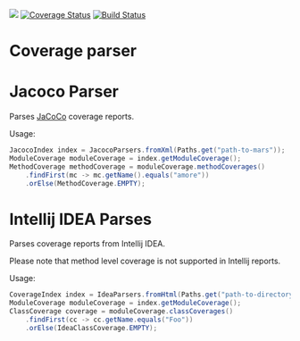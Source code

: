 [![](https://jitpack.io/v/Otanikotani/jacoco-parser.svg)](https://jitpack.io/#Otanikotani/jacoco-parser) 
[![Coverage Status](https://coveralls.io/repos/github/Otanikotani/jacoco-parser/badge.svg?branch=master)](https://coveralls.io/github/Otanikotani/jacoco-parser?branch=master)
[![Build Status](https://travis-ci.org/Otanikotani/jacoco-parser.svg?branch=master)](https://travis-ci.org/Otanikotani/jacoco-parser)
# Coverage parser


# Jacoco Parser
Parses [JaCoCo](https://github.com/jacoco/jacoco) coverage reports.

Usage:

```java
JacocoIndex index = JacocoParsers.fromXml(Paths.get("path-to-mars"));
ModuleCoverage moduleCoverage = index.getModuleCoverage();
MethodCoverage methodCoverage = moduleCoverage.methodCoverages()
    .findFirst(mc -> mc.getName().equals("amore"))
    .orElse(MethodCoverage.EMPTY);
```
                         
# Intellij IDEA Parses

Parses coverage reports from Intellij IDEA.

Please note that method level coverage is not supported in Intellij reports. 

Usage:

```java
CoverageIndex index = IdeaParsers.fromHtml(Paths.get("path-to-directory-with-html-report"));
ModuleCoverage moduleCoverage = index.getModuleCoverage();
ClassCoverage coverage = moduleCoverage.classCoverages()
    .findFirst(cc -> cc.getName.equals("Foo"))
    .orElse(IdeaClassCoverage.EMPTY);
```                         
                         